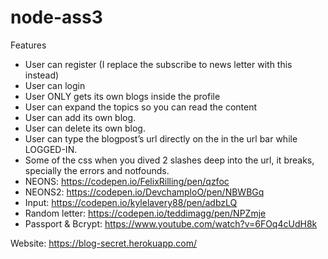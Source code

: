 # node-ass3

Features
* User can register (I replace the subscribe to news letter with this instead)
* User can login
* User ONLY gets its own blogs inside the profile
* User can expand the topics so you can read the content
* User can add its own blog.
* User can delete its own blog.
* User can type the blogpost’s url directly on the in the url bar while LOGGED-IN.
* Some of the css when you dived 2 slashes deep into the url, it breaks, specially the errors and notfounds.
* NEONS: https://codepen.io/FelixRilling/pen/qzfoc
* NEONS2: https://codepen.io/DevchamploO/pen/NBWBGq
* Input: https://codepen.io/kylelavery88/pen/adbzLQ
* Random letter: https://codepen.io/teddimagg/pen/NPZmje
* Passport & Bcrypt: https://www.youtube.com/watch?v=6FOq4cUdH8k

Website: https://blog-secret.herokuapp.com/
